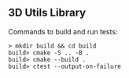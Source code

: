 ## 3D Utils Library

Commands to build and run tests:
```
> mkdir build && cd build
build> cmake -S .. -B .
build> cmake --build .
build> ctest --output-on-failure
```
